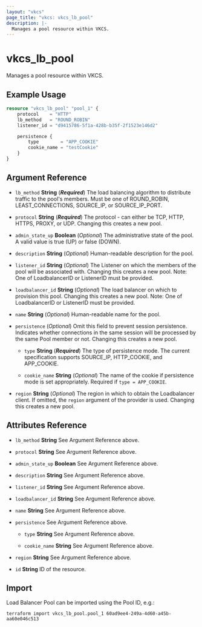 ```yaml
---
layout: "vkcs"
page_title: "vkcs: vkcs_lb_pool"
description: |-
  Manages a pool resource within VKCS.
---
```


# vkcs_lb_pool

Manages a pool resource within VKCS.

## Example Usage
```terraform
resource "vkcs_lb_pool" "pool_1" {
	protocol    = "HTTP"
	lb_method   = "ROUND_ROBIN"
	listener_id = "d9415786-5f1a-428b-b35f-2f1523e146d2"

	persistence {
		type        = "APP_COOKIE"
		cookie_name = "testCookie"
	}
}
```
## Argument Reference
- `lb_method` **String** (***Required***) The load balancing algorithm to distribute traffic to the pool's members. Must be one of ROUND_ROBIN, LEAST_CONNECTIONS, SOURCE_IP, or SOURCE_IP_PORT.

- `protocol` **String** (***Required***) The protocol - can either be TCP, HTTP, HTTPS, PROXY, or UDP. Changing this creates a new pool.

- `admin_state_up` **Boolean** (*Optional*) The administrative state of the pool. A valid value is true (UP) or false (DOWN).

- `description` **String** (*Optional*) Human-readable description for the pool.

- `listener_id` **String** (*Optional*) The Listener on which the members of the pool will be associated with. Changing this creates a new pool. Note:  One of LoadbalancerID or ListenerID must be provided.

- `loadbalancer_id` **String** (*Optional*) The load balancer on which to provision this pool. Changing this creates a new pool. Note: One of LoadbalancerID or ListenerID must be provided.

- `name` **String** (*Optional*) Human-readable name for the pool.

- `persistence` (*Optional*) Omit this field to prevent session persistence. Indicates whether connections in the same session will be processed by the same Pool member or not. Changing this creates a new pool.
  - `type` **String** (***Required***) The type of persistence mode. The current specification supports SOURCE_IP, HTTP_COOKIE, and APP_COOKIE.

  - `cookie_name` **String** (*Optional*) The name of the cookie if persistence mode is set appropriately. Required if `type = APP_COOKIE`.

- `region` **String** (*Optional*) The region in which to obtain the Loadbalancer client. If omitted, the `region` argument of the provider is used. Changing this creates a new pool.


## Attributes Reference
- `lb_method` **String** See Argument Reference above.

- `protocol` **String** See Argument Reference above.

- `admin_state_up` **Boolean** See Argument Reference above.

- `description` **String** See Argument Reference above.

- `listener_id` **String** See Argument Reference above.

- `loadbalancer_id` **String** See Argument Reference above.

- `name` **String** See Argument Reference above.

- `persistence`  See Argument Reference above.
  - `type` **String** See Argument Reference above.

  - `cookie_name` **String** See Argument Reference above.

- `region` **String** See Argument Reference above.

- `id` **String** ID of the resource.



## Import

Load Balancer Pool can be imported using the Pool ID, e.g.:

```shell
terraform import vkcs_lb_pool.pool_1 60ad9ee4-249a-4d60-a45b-aa60e046c513
```
